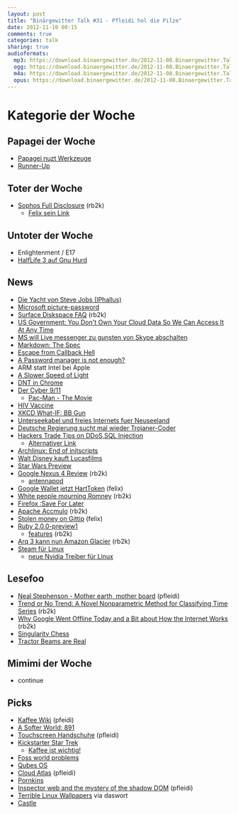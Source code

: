 ```yaml
---
layout: post
title: "Binärgewitter Talk #31 - Pfleidi hol die Pilze"
date: 2012-11-10 00:15
comments: true
categories: talk
sharing: true
audioformats:
  mp3: https://download.binaergewitter.de/2012-11-08.Binaergewitter.Talk.31.mp3
  ogg: https://download.binaergewitter.de/2012-11-08.Binaergewitter.Talk.31.ogg
  m4a: https://download.binaergewitter.de/2012-11-08.Binaergewitter.Talk.31.m4a
  opus: https://download.binaergewitter.de/2012-11-08.Binaergewitter.Talk.31.opus
---
```


# Kategorie der Woche

## Papagei der Woche

- [Papagei nuzt Werkzeuge](http://arstechnica.com/science/2012/11/parrot-in-captivity-manufactures-tools-something-not-seen-in-the-wild/)
- [Runner-Up](https://lh4.googleusercontent.com/-yoaN7movr4g/UClREFEGD2I/AAAAAAABIy8/W_l7Za9I_Sc/s480/My+First+Project-new.gif)

## Toter der Woche

- [Sophos Full Disclosure](http://lists.grok.org.uk/pipermail/full-disclosure/2012-November/088813.html) (rb2k)
    * [Felix sein Link](http://www.cso.com.au/article/441070/google_security_researcher_keep_sophos_away_from_high_value_systems/)

## Untoter der Woche

* Enlightenment / E17
* [HalfLife 3 auf Gnu Hurd](http://www.muktware.com/4760/half-life-3-linux-exclusive)

## News


- [Die Yacht von Steve Jobs (IPhallus)](http://www.cultofmac.com/198521/the-yatcht-steve-jobs-designed-with-philippe-starck-has-finally-been-unveiled/)
- [Microsoft picture-password](http://news.cnet.com/8301-17852_3-57541847-71/microsofts-picture-password-ad-intriguing-or-confusing/)
- [Surface Diskspace FAQ](http://www.microsoft.com/Surface/en-US/support/surface-with-windows-RT/files-folders-and-online-storage/surface-disk-space-faq) (rb2k)
- [US Government: You Don't Own Your Cloud Data So We Can Access It At Any Time](http://news.ycombinator.net/item?id=4736448)
- [MS will Live messenger zu gunsten von Skype abschalten](http://www.golem.de/news/microsoft-dem-windows-live-messenger-droht-das-aus-1211-95533.html)
- [Markdown: The Spec](http://news.ycombinator.net/item?id=4716322)
- [Escape from Callback Hell](http://elm-lang.org/learn/Escape-from-Callback-Hell.elm)
- [A Password manager is not enough?](http://www.itproportal.com/2012/11/01/online-security-tips-a-password-manager-alone-isnt-enough/)
- ARM statt Intel bei Apple
- [A Slower Speed of Light](http://gamelab.mit.edu/games/a-slower-speed-of-light/)
- [DNT in Chrome](http://arstechnica.com/tech-policy/2012/11/do-not-track-finally-arrives-with-version-23-of-chrome/)
- [Der Cyber 9/11](http://www.networkworld.com/news/2012/110712-security-experts-push-back-at-264036.html)
    * [Pac-Man - The Movie](http://vimeo.com/46717788)
- [HIV Vaccine](http://science.slashdot.org/story/12/11/06/2325234/hiv-vaccine-safe-enough-to-pass-phase-1-human-trials)
- [XKCD What-IF: BB Gun](http://what-if.xkcd.com/18/)
- [Unterseekabel und freies Internets fuer Neuseeland](http://arstechnica.com/business/2012/11/kim-dotcom-now-plans-to-give-new-zealand-free-broadband-pipe-to-us/)
- [Deutsche Regierung sucht mal wieder Trojaner-Coder](http://www.h-online.com/security/news/item/German-Customs-Investigation-Bureau-seeks-trojan-programmers-1743025.html)
- [Hackers Trade Tips on DDoS,SQL Injection](http://www.informationweek.com/security/attacks/hackers-trade-tips-on-ddos-sql-injection/240012531)
    * [Alternativer Link](http://www.theregister.co.uk/2012/11/08/hard_token_in_credit_card/)
- [Archlinux: End of initscripts](https://www.archlinux.org/news/end-of-initscripts-support/)
- [Walt Disney kauft Lucasfilms](http://arstechnica.com/gaming/2012/10/walt-disney-buys-lucasfilm-promises-star-wars-episode-7-in-2015/)
- [Star Wars Preview](https://lh4.googleusercontent.com/-8MAw_UJERYw/UJBAppoOOXI/AAAAAAAAYfg/WH077Gamz9M/s500/tumblr_mc7lqvKn4d1ri1fcro1_500.gif)
- [Google Nexus 4 Review](http://www.androidpolice.com/2012/11/07/google-nexus-4-review-the-beautifully-crafted-premium-flagship-phone-that-android-deserves/) (rb2k)
    - [antennapod](https://play.google.com/store/apps/details?id=de.danoeh.antennapod)
- [Google Wallet jetzt HartToken](http://arstechnica.com/gadgets/2012/11/google-wallet-may-integrate-programmable-payment-cards/) (felix)
- [White people mourning Romney](http://whitepeoplemourningromney.tumblr.com/) (rb2k)
- [Firefox :Save For Later](https://blog.mozilla.org/ux/2012/10/save-for-later/)
- [Apache Accmulo](http://accumulo.apache.org/) (rb2k)
- [Stolen money on Gittip](http://blog.gittip.com/post/35057426257/stolen-money-on-gittip-part-1) (felix)
- [Ruby 2.0.0-preview1](http://blade.nagaokaut.ac.jp/cgi-bin/scat.rb/ruby/ruby-dev/46348)
    * [features](http://globaldev.co.uk/2012/11/ruby-2-0-0-preview-features/) (rb2k)
- [Arq 3 kann nun Amazon Glacier](http://www.haystacksoftware.com/blog/2012/11/arq-cloud-backup-for-mac-adds-support-for-amazon-glacier/) (rb2k)
- [Steam für Linux](http://www.heise.de/open/meldung/Steam-fuer-Linux-startet-im-Betatest-1744961.html)
    * [neue Nvidia Treiber für Linux](http://www.heise.de/open/meldung/Nvidia-Neuer-Linux-Treiber-fuer-mehr-Leistung-beim-Spielen-1745377.html)

## Lesefoo

- [Neal Stephenson - Mother earth, mother board](http://www.wired.com/wired/archive/4.12/ffglass_pr.html) (pfleidi)
- [Trend or No Trend: A Novel Nonparametric Method for Classifying Time Series](http://web.mit.edu/snikolov/Public/trend.pdf) (rb2k)
- [Why Google Went Offline Today and a Bit about How the Internet Works](http://blog.cloudflare.com/why-google-went-offline-today-and-a-bit-about) (rb2k)
- [Singularity Chess](http://abstractstrategygames.blogspot.de/2010/10/singularity-chess.html)
- [Tractor Beams are Real](http://physics.nyu.edu/grierlab/conveyor7c/)


## Mimimi der Woche

- continue

## Picks

- [Kaffee Wiki](http://www.kaffeewiki.de/) (pfeidi)
- [A Softer World: 891](http://www.asofterworld.com/index.php?id=891)
- [Touchscreen Handschuhe](https://www.amazon.de/dp/B008F4W0DS/ref=as_li_ss_til?tag=pfleidi-21) (pfleidi)
- [Kickstarter Star Trek](http://www.kickstarter.com/projects/145553614/star-trek-renegades)
    * [Kaffee ist wichtig!](http://nkdev.de/misc/kaffee2.jpg)
- [Foss world problems](http://www.reddit.com/r/fossworldproblems)
- [Qubes OS](http://qubes-os.org/Home.html)
- [Cloud Atlas](http://www.imdb.com/title/tt1371111/) (pfleidi)
- [Pornkins](http://www.pornkins.com/store)
- [Inspector web and the mystery of the shadow DOM](http://2012.jsconf.eu/speaker/2012/08/24/inspector-web-and-the-mystery-of-the-shadow-dom.html) (pfleidi)
- [Terrible Linux Wallpapers](http://terriblelinuxwallpaper.tumblr.com/) via daswort
- [Castle](http://de.wikipedia.org/wiki/Castle_%28Fernsehserie%29)
